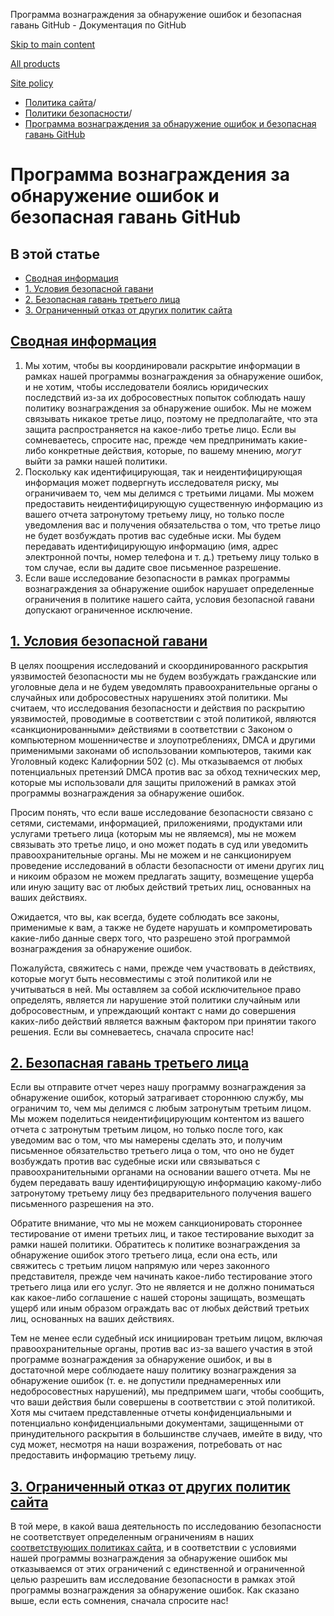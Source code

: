 Программа вознаграждения за обнаружение ошибок и безопасная гавань GitHub - Документация по GitHub

[Skip to main content](#main-content)

[All products](/ru)

[Site policy](/site-policy)

* [Политика сайта](/ru/site-policy)/
* [Политики безопасности](/ru/site-policy/security-policies)/
* [Программа вознаграждения за обнаружение ошибок и безопасная гавань GitHub](/ru/site-policy/security-policies/github-bug-bounty-program-legal-safe-harbor)

Программа вознаграждения за обнаружение ошибок и безопасная гавань GitHub
==========

В этой статье
----------

* [Сводная информация](#summary)
* [1. Условия безопасной гавани](#1-safe-harbor-terms)
* [2. Безопасная гавань третьего лица](#2-third-party-safe-harbor)
* [3. Ограниченный отказ от других политик сайта](#3-limited-waiver-of-other-site-polices)

[Сводная информация](#summary)
----------

1. Мы хотим, чтобы вы координировали раскрытие информации в рамках нашей программы вознаграждения за обнаружение ошибок, и не хотим, чтобы исследователи боялись юридических последствий из-за их добросовестных попыток соблюдать нашу политику вознаграждения за обнаружение ошибок. Мы не можем связывать никакое третье лицо, поэтому не предполагайте, что эта защита распространяется на какое-либо третье лицо. Если вы сомневаетесь, спросите нас, прежде чем предпринимать какие-либо конкретные действия, которые, по вашему мнению, *могут* выйти за рамки нашей политики.
2. Поскольку как идентифицирующая, так и неидентифицирующая информация может подвергнуть исследователя риску, мы ограничиваем то, чем мы делимся с третьими лицами. Мы можем предоставить неидентифицирующую существенную информацию из вашего отчета затронутому третьему лицу, но только после уведомления вас и получения обязательства о том, что третье лицо не будет возбуждать против вас судебные иски. Мы будем передавать идентифицирующую информацию (имя, адрес электронной почты, номер телефона и т. д.) третьему лицу только в том случае, если вы дадите свое письменное разрешение.
3. Если ваше исследование безопасности в рамках программы вознаграждения за обнаружение ошибок нарушает определенные ограничения в политике нашего сайта, условия безопасной гавани допускают ограниченное исключение.

[1. Условия безопасной гавани](#1-safe-harbor-terms)
----------

В целях поощрения исследований и скоординированного раскрытия уязвимостей безопасности мы не будем возбуждать гражданские или уголовные дела и не будем уведомлять правоохранительные органы о случайных или добросовестных нарушениях этой политики. Мы считаем, что исследования безопасности и действия по раскрытию уязвимостей, проводимые в соответствии с этой политикой, являются «санкционированными» действиями в соответствии с Законом о компьютерном мошенничестве и злоупотреблениях, DMCA и другими применимыми законами об использовании компьютеров, такими как Уголовный кодекс Калифорнии 502 (с). Мы отказываемся от любых потенциальных претензий DMCA против вас за обход технических мер, которые мы использовали для защиты приложений в рамках этой программы вознаграждения за обнаружение ошибок.

Просим понять, что если ваше исследование безопасности связано с сетями, системами, информацией, приложениями, продуктами или услугами третьего лица (которым мы не являемся), мы не можем связывать это третье лицо, и оно может подать в суд или уведомить правоохранительные органы. Мы не можем и не санкционируем проведение исследований в области безопасности от имени других лиц и никоим образом не можем предлагать защиту, возмещение ущерба или иную защиту вас от любых действий третьих лиц, основанных на ваших действиях.

Ожидается, что вы, как всегда, будете соблюдать все законы, применимые к вам, а также не будете нарушать и компрометировать какие-либо данные сверх того, что разрешено этой программой вознаграждения за обнаружение ошибок.

Пожалуйста, свяжитесь с нами, прежде чем участвовать в действиях, которые могут быть несовместимы с этой политикой или не учитываться в ней. Мы оставляем за собой исключительное право определять, является ли нарушение этой политики случайным или добросовестным, и упреждающий контакт с нами до совершения каких-либо действий является важным фактором при принятии такого решения. Если вы сомневаетесь, сначала спросите нас!

[2. Безопасная гавань третьего лица](#2-third-party-safe-harbor)
----------

Если вы отправите отчет через нашу программу вознаграждения за обнаружение ошибок, который затрагивает стороннюю службу, мы ограничим то, чем мы делимся с любым затронутым третьим лицом. Мы можем поделиться неидентифицирующим контентом из вашего отчета с затронутым третьим лицом, но только после того, как уведомим вас о том, что мы намерены сделать это, и получим письменное обязательство третьего лица о том, что оно не будет возбуждать против вас судебные иски или связываться с правоохранительными органами на основании вашего отчета. Мы не будем передавать вашу идентифицирующую информацию какому-либо затронутому третьему лицу без предварительного получения вашего письменного разрешения на это.

Обратите внимание, что мы не можем санкционировать стороннее тестирование от имени третьих лиц, и такое тестирование выходит за рамки нашей политики. Обратитесь к политике вознаграждения за обнаружение ошибок этого третьего лица, если она есть, или свяжитесь с третьим лицом напрямую или через законного представителя, прежде чем начинать какое-либо тестирование этого третьего лица или его услуг. Это не является и не должно пониматься как какое-либо соглашение с нашей стороны защищать, возмещать ущерб или иным образом ограждать вас от любых действий третьих лиц, основанных на ваших действиях.

Тем не менее если судебный иск инициирован третьим лицом, включая правоохранительные органы, против вас из-за вашего участия в этой программе вознаграждения за обнаружение ошибок, и вы в достаточной мере соблюдаете нашу политику вознаграждения за обнаружение ошибок (т. е. не допустили преднамеренных или недобросовестных нарушений), мы предпримем шаги, чтобы сообщить, что ваши действия были совершены в соответствии с этой политикой. Хотя мы считаем представленные отчеты конфиденциальными и потенциально конфиденциальными документами, защищенными от принудительного раскрытия в большинстве случаев, имейте в виду, что суд может, несмотря на наши возражения, потребовать от нас предоставить информацию третьему лицу.

[3. Ограниченный отказ от других политик сайта](#3-limited-waiver-of-other-site-polices)
----------

В той мере, в какой ваша деятельность по исследованию безопасности не соответствует определенным ограничениям в наших [соответствующих политиках сайта](/ru/site-policy), и в соответствии с условиями нашей программы вознаграждения за обнаружение ошибок мы отказываемся от этих ограничений с единственной и ограниченной целью разрешить вам исследование безопасности в рамках этой программы вознаграждения за обнаружение ошибок. Как сказано выше, если есть сомнения, сначала спросите нас!
